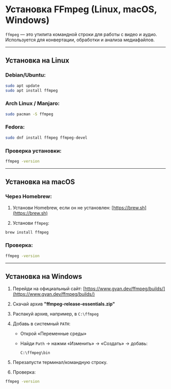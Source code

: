 # Установка FFmpeg (Linux, macOS, Windows)

`ffmpeg` — это утилита командной строки для работы с видео и аудио. Используется для конвертации, обработки и анализа медиафайлов.

---

## Установка на Linux

### Debian/Ubuntu:

```bash
sudo apt update
sudo apt install ffmpeg
```

### Arch Linux / Manjaro:

```bash
sudo pacman -S ffmpeg
```

### Fedora:

```bash
sudo dnf install ffmpeg ffmpeg-devel
```

### Проверка установки:

```bash
ffmpeg -version
```

---

## Установка на macOS

### Через Homebrew:

1. Установи Homebrew, если он не установлен:
   [https://brew.sh](https://brew.sh)

2. Установи `ffmpeg`:

```bash
brew install ffmpeg
```

### Проверка:

```bash
ffmpeg -version
```

---

## Установка на Windows

1. Перейди на официальный сайт: [https://www.gyan.dev/ffmpeg/builds/](https://www.gyan.dev/ffmpeg/builds/)

2. Скачай архив **"ffmpeg-release-essentials.zip"**

3. Распакуй архив, например, в `C:\ffmpeg`

4. Добавь в системный `PATH`:

   - Открой «Переменные среды»
   - Найди `Path` -> нажми «Изменить» -> «Создать» -> добавь:

     ```
     C:\ffmpeg\bin
     ```

5. Перезапусти терминал/командную строку.

6. Проверка:

```cmd
ffmpeg -version
```
